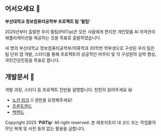 ## 어서오세요 👋

**부산대학교 정보컴퓨터공학부 프로젝트 팀 '필팁'**  

2025년부터 출발한 우리 필팁(PillTip)은
모든 사람에게 편리한 개인맞춤 AI 의약관리 애플리케이션을 제공하는 것을 목표로 출발하였습니다.

네 명의 부산대학교 정보컴퓨터공학부/의류학과 20학번 학부생으로 구성된 우리 팀은
팀 단위 앱 개발, 스터디를 통해 프로젝트의 성공적인 마무리 및 각 구성원의 실력 향상, 국민건강진흥을 목표로 합니다.  

## 개발문서 :bookmark_tabs:
 개발 과정, 스터디 등 프로젝트 전반을 설명합니다. 천천히 읽어주세요 :smiley:  
 - [노션 링크](https://www.notion.so/PillTip-1bfc40a11aff80269822c5e2fcd8fbd9) // 권한을 요청해주세요!
 - [프론트엔드](https://github.com/PillTip/PillTip/blob/main/PillTip/FE/README.md)
 - [백엔드](https://github.com/PillTip/PillTip/blob/main/PillTip/BE/README.md)

Copyright 2025 '**PillTip**' All right reserved.
본 레포지토리 내 코드 또는 작업물의 무단 복제 및 사전 동의 없는 활용을 금합니다.
